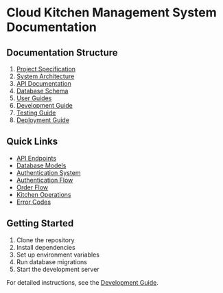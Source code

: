 # Cloud Kitchen Management System Documentation

## Documentation Structure

1. [Project Specification](./PROJECT_SPECIFICATION.md)
2. [System Architecture](./architecture/README.md)
3. [API Documentation](./api/README.md)
4. [Database Schema](./database/README.md)
5. [User Guides](./guides/README.md)
6. [Development Guide](./development/README.md)
7. [Testing Guide](./testing/README.md)
8. [Deployment Guide](./deployment/README.md)

## Quick Links

- [API Endpoints](./api/ENDPOINTS.md)
- [Database Models](./database/MODELS.md)
- [Authentication System](./architecture/Authentication_System.md)
- [Authentication Flow](./guides/AUTH_FLOW.md)
- [Order Flow](./guides/ORDER_FLOW.md)
- [Kitchen Operations](./guides/KITCHEN_OPERATIONS.md)
- [Error Codes](./api/ERROR_CODES.md)

## Getting Started

1. Clone the repository
2. Install dependencies
3. Set up environment variables
4. Run database migrations
5. Start the development server

For detailed instructions, see the [Development Guide](./development/README.md).
